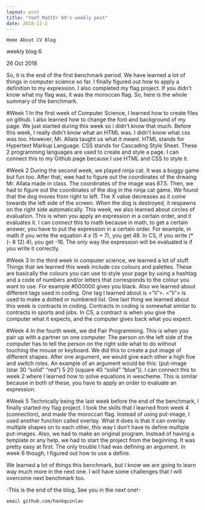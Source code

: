 ```yaml
---
layout: post
title: "YeeT_MaStEr 69's weekly post"
date: 2018-11-2
---
```




    Home About CV Blog 

weekly blog 6

26 Oct 2018

So, it is the end of the first benchmark period. We have learned a lot of things in computer science so far. I finally figured out how to apply a definition to my expression. I also completed my flag project. If you didn’t know what my flag was, it was the moroccan flag. So, here is the whole summary of the benchmark.

#Week 1 In the first week of Computer Science, I learned how to create files on github. I also learned how to change the font and background of my page. We just started during this week so i didn’t know that much. Before this week, I really didn’t know what an HTML was. I didn’t know what css was too. However, Mr. Allata taught us what it meant. HTML stands for Hypertext Markup Language. CSS stands for Cascading Style Sheet. These 2 programming languages are used to create and style a page. I can connect this to my Github page because I use HTML and CSS to style it.

#Week 2 During the second week, we played ninja cat. It was a buggy game but fun too. After that, wee had to figure out the coordinates of the drwaing Mr. Allata made in class. The coordinates of the image was 87.5. Then, we had to figure out the coordinates of the dog in the ninja cat game. We found that the dog moves from right to left. The X value decreases as it come towards the left side of the screen. When the dog is destroyed, it respawns on the right side automatically. This week, we also learned about circles of evaluation. This is when you apply an expression in a certain order, and it evaluates it. I can connect this to math because in math, to get a certain answer, you have to put the expression in a certain order. For example, in math if you write the equation 4 x (5 + 7), you get 48. In CS, if you write (* (- 8 12) 4), you get -16. The only way the expression will be evaluated is if you write it correctly.

#Week 3 In the third week in computer science, we learned a lot of stuff. Things that we learned this week include css colours and palettes. These are basically the colours you can use to style your page by using a hashtag and a code of numbers and/or letters that corresponds to the colour you want to use. For example #000000 gives you black. Also we learned about different tags used in coding. One tag I learned about is <”li”>. <”li”> is used to make a dotted or numbered list. One last thing we learned about this week is contracts in coding. Contracts in coding is somewhat similar to contracts in sports and jobs. In CS, a contract is when you give the computer what it expects, and the computer gives back what you expect.

#Week 4 In the fourth week, we did Pair Programming. This is when you pair up with a partner on one computer. The person on the left side of the computer has to tell the person on the right side what to do without touching the mouse or keyboard. We did this to create a put image of different shapes. After one argument, we would give each other a high five and switch roles. An example of an argument would be this: (put-image (star 30 “solid” “red”) 5 20 (square 40 “solid” “blue”)). I can connect this to week 2 where I learned how to solve equations in wescheme. This is similar because in both of these, you have to apply an order to evaluate an expression.

#Week 5 Technically being the last week before the end of the benchmark, I finally started my flag project. I took the skills that I learned from week 4 (connection), and made the moroccan flag. Instead of using put-image, I used another function called overlay. What it does is that it can overlay multiple shapes on to each other, this way I don’t have to define multiple put-images. Also, we had to make an original program. Instead of having a template or any help, we had to start the project from the beginning. It was pretty easy at first. The only trouble I had was defining an argument. In week 6 though, I figured out how to use a define.

We learned a lot of things this benchmark, but I know we are going to learn way much more in the next one. I will have some challenges that I will overcome next benchmark too.

-This is the end of the blog, See you in the next one!-

    email github.com/hankquinlan 

